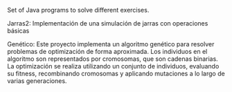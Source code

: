 Set of Java programs to solve different exercises.

Jarras2: Implementación de una simulación de jarras con operaciones básicas

Genético: Este proyecto implementa un algoritmo genético para resolver problemas de optimización de forma aproximada. Los individuos en el algoritmo son representados por cromosomas, que son cadenas binarias. La optimización se realiza utilizando un conjunto de individuos, evaluando su fitness, recombinando cromosomas y aplicando mutaciones a lo largo de varias generaciones.
